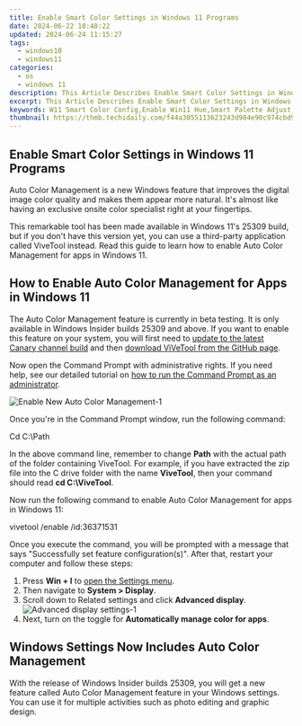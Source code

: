 ```yaml
---
title: Enable Smart Color Settings in Windows 11 Programs
date: 2024-06-22 18:48:22
updated: 2024-06-24 11:15:27
tags:
  - windows10
  - windows11
categories:
  - os
  - windows 11
description: This Article Describes Enable Smart Color Settings in Windows 11 Programs
excerpt: This Article Describes Enable Smart Color Settings in Windows 11 Programs
keywords: W11 Smart Color Config,Enable Win11 Hue,Smart Palette Adjust,Colors Scheme Switch,Dynamic Windows Themes,Setup Windows Sync,Harmonize Window Mode
thumbnail: https://thmb.techidaily.com/f44a3055113623243d984e90c974cbd9f7a4751106e76ccc80ae32530955e3a8.jpg
---
```


## Enable Smart Color Settings in Windows 11 Programs

 Auto Color Management is a new Windows feature that improves the digital image color quality and makes them appear more natural. It's almost like having an exclusive onsite color specialist right at your fingertips.

 This remarkable tool has been made available in Windows 11's 25309 build, but if you don't have this version yet, you can use a third-party application called ViveTool instead. Read this guide to learn how to enable Auto Color Management for apps in Windows 11\.

## How to Enable Auto Color Management for Apps in Windows 11

 The Auto Color Management feature is currently in beta testing. It is only available in Windows Insider builds 25309 and above. If you want to enable this feature on your system, you will first need to [update to the latest Canary channel build](https://www.makeuseof.com/what-is-windows-insider-canary-channel/) and then [download ViVeTool from the GitHub page](https://github.com/thebookisclosed/ViVe/releases).

 Now open the Command Prompt with administrative rights. If you need help, see our detailed tutorial on [how to run the Command Prompt as an administrator](https://www.makeuseof.com/windows-run-command-prompt-admin/).

![Enable New Auto Color Management-1](https://static1.makeuseofimages.com/wordpress/wp-content/uploads/2023/03/enable-new-auto-color-management-1.jpg)

 Once you're in the Command Prompt window, run the following command:

Cd C:\Path

 In the above command line, remember to change **Path** with the actual path of the folder containing ViveTool. For example, if you have extracted the zip file into the C drive folder with the name **ViveTool**, then your command should read **cd C:\\ViveTool**.

 Now run the following command to enable Auto Color Management for apps in Windows 11:

vivetool /enable /id:36371531

 Once you execute the command, you will be prompted with a message that says "Successfully set feature configuration(s)". After that, restart your computer and follow these steps:

1. Press **Win + I** to [open the Settings menu](https://www.makeuseof.com/windows-ways-to-open-system-settings/).
2. Then navigate to **System > Display**.
3. Scroll down to Related settings and click **Advanced display**.  
![Advanced display settings-1](https://static1.makeuseofimages.com/wordpress/wp-content/uploads/2023/03/advanced-display-settings-1.jpg)
4. Next, turn on the toggle for **Automatically manage color for apps**.

## Windows Settings Now Includes Auto Color Management

 With the release of Windows Insider builds 25309, you will get a new feature called Auto Color Management feature in your Windows settings. You can use it for multiple activities such as photo editing and graphic design.


<ins class="adsbygoogle"
     style="display:block"
     data-ad-format="autorelaxed"
     data-ad-client="ca-pub-7571918770474297"
     data-ad-slot="1223367746"></ins>



<ins class="adsbygoogle"
     style="display:block"
     data-ad-client="ca-pub-7571918770474297"
     data-ad-slot="8358498916"
     data-ad-format="auto"
     data-full-width-responsive="true"></ins>
